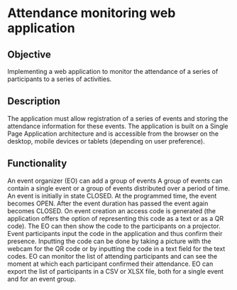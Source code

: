 # Attendance monitoring web application

## Objective

Implementing a web application to monitor the attendance of a series of participants to a series of activities.

## Description

The application must allow registration of a series of events and storing the attendance information for these events.
The application is built on a Single Page Application architecture and is accessible from the browser on the desktop, mobile devices or tablets (depending on user preference).

## Functionality

An event organizer (EO) can add a group of events
A group of events can contain a single event or a group of events distributed over a period of time.
An event is initially in state CLOSED. At the programmed time, the event becomes OPEN. After the event duration has passed the event again becomes CLOSED.
On event creation an access code is generated (the application offers the option of representing this code as a text or as a QR code). The EO can then show the code to the participants on a projector.
Event participants input the code in the application and thus confirm their presence. Inputting the code can be done by taking a picture with the webcam for the QR code or by inputting the code in a text field for the text codes.
EO can monitor the list of attending participants and can see the moment at which each participant confirmed their attendance.
EO can export the list of participants in a CSV or XLSX file, both for a single event and for an event group.

